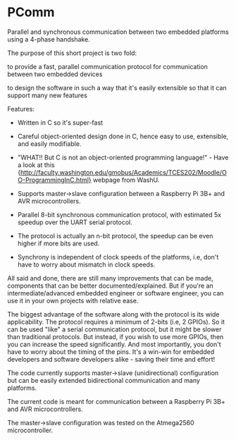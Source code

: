 # PComm
Parallel and synchronous communication between two embedded platforms using a 4-phase handshake.

The purpose of this short project is two fold:

to provide a fast, parallel communication protocol for communication between two embedded devices

to design the software in such a way that it's easily extensible so that it can support many new features

Features:
* Written in C so it's super-fast
	
* Careful object-oriented design done in C, hence easy to use, extensible, and easily modifiable.

* "WHAT!! But C is not an object-oriented programming language!" - Have a look at this {http://faculty.washington.edu/gmobus/Academics/TCES202/Moodle/OO-ProgrammingInC.html} webpage from WashU.

* Supports master->slave configuration between a Raspberry Pi 3B+ and AVR microcontrollers.

* Parallel 8-bit synchronous communication protocol, with estimated 5x speedup over the UART serial protocol.

* The protocol is actually an n-bit protocol, the speedup can be even higher if more bits are used.

* Synchrony is independent of clock speeds of the platforms, i.e, don't have to worry about mismatch in clock speeds.



All said and done, there are still many improvements that can be made, components that can be better documented/explained. But if you're an intermediate/advanced embedded engineer or software engineer, you can use it in your own projects with relative ease.


The biggest advantage of the software along with the protocol is its wide applicability. The protocol requires a minimum of 2-bits (i.e, 2 GPIOs). So it can be used "like" a serial communication protocol, but it might be slower than traditional protocols. But instead, if you wish to use more GPIOs, then you can increase the speed significantly. And most importantly, you don't have to worry about the timing of the pins. It's a win-win for embedded developers and software developers alike - saving their time and effort!

The code currently supports master->slave (unidirectional) configuration but can be easily extended bidirectional communication and many platforms.

The current code is meant for communication between a Raspberry Pi 3B+ and AVR microcontrollers.

The master->slave configuration was tested on the Atmega2560 microcontroller.

